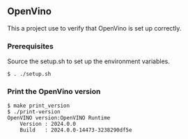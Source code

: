 ## OpenVino
This a project use to verify that OpenVino is set up correctly.

### Prerequisites
Source the setup.sh to set up the environment variables.
```console
$ . ./setup.sh
```

### Print the OpenVino version
```console
$ make print_version
$ ./print-version 
OpenVINO version:OpenVINO Runtime
    Version : 2024.0.0
    Build   : 2024.0.0-14473-3238290df5e
```
